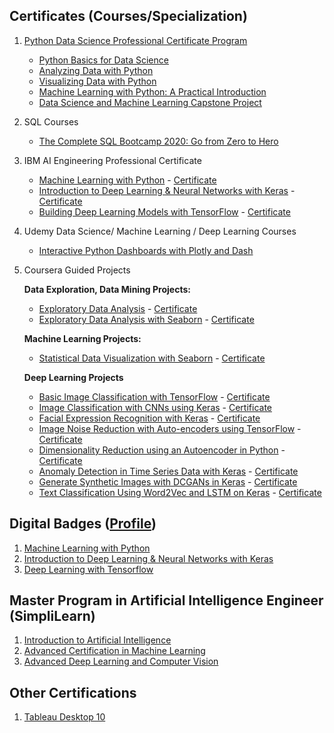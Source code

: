 ## Certificates (Courses/Specialization)
1. [Python Data Science Professional Certificate Program](https://credentials.edx.org/records/programs/shared/d346c1c9d13e4a89861de80516ed5dd5/)
    * [Python Basics for Data Science](https://courses.edx.org/certificates/23d9f614f0da41d499418e5b77c7f0a0)
    * [Analyzing Data with Python](https://courses.edx.org/certificates/4fcc40764b134dcba4e49f7d0d44c3b6)
    * [Visualizing Data with Python](https://courses.edx.org/certificates/2c9c5602a312466ebd7d24b9dec34c54)
    * [Machine Learning with Python: A Practical Introduction](https://courses.edx.org/certificates/b47735a5b9df42e19e34a0d121820eef)
    * [Data Science and Machine Learning Capstone Project](https://courses.edx.org/certificates/a1151dc2574a407cbf49f794e6d5b344)
2. SQL Courses
   * [The Complete SQL Bootcamp 2020: Go from Zero to Hero](https://www.udemy.com/certificate/UC-4728b844-3254-4fd4-a268-cff1e25b0f17/)
3. IBM AI Engineering Professional Certificate
   * [Machine Learning with Python](https://www.coursera.org/account/accomplishments/records/7VDM44AWHGGN) - [Certificate](https://www.coursera.org/account/accomplishments/certificate/7VDM44AWHGGN)
   * [Introduction to Deep Learning & Neural Networks with Keras](https://www.coursera.org/account/accomplishments/records/9TPL65PZRDRZ) - [Certificate](https://www.coursera.org/account/accomplishments/certificate/9TPL65PZRDRZ)
   * [Building Deep Learning Models with TensorFlow](https://www.coursera.org/account/accomplishments/verify/5QZ4N3L59RK9) - [Certificate](https://www.coursera.org/account/accomplishments/certificate/5QZ4N3L59RK9)

4. Udemy Data Science/ Machine Learning / Deep Learning Courses
   * [Interactive Python Dashboards with Plotly and Dash](https://concordia.udemy.com/certificate/UC-bbdd94a3-4483-4854-8006-75ab9abda4dd/)

5. Coursera Guided Projects

   **Data Exploration, Data Mining Projects:**
   * [Exploratory Data Analysis](https://www.coursera.org/account/accomplishments/verify/LJ6M5JHWFRE4) - [Certificate](https://www.coursera.org/account/accomplishments/certificate/LJ6M5JHWFRE4) 
   * [Exploratory Data Analysis with Seaborn](https://www.coursera.org/account/accomplishments/verify/HQCLHC5DMX5S) - [Certificate](https://www.coursera.org/account/accomplishments/certificate/HQCLHC5DMX5S) 
   
   **Machine Learning Projects:**
   * [Statistical Data Visualization with Seaborn](https://www.coursera.org/account/accomplishments/verify/LLA5PT8MA7BZ) - [Certificate](https://www.coursera.org/account/accomplishments/certificate/LLA5PT8MA7BZ)
   
   **Deep Learning Projects**
   * [Basic Image Classification with TensorFlow](https://www.coursera.org/account/accomplishments/verify/KM9B7Q3XTLKV) - [Certificate](https://www.coursera.org/account/accomplishments/certificate/KM9B7Q3XTLKV)   
   * [Image Classification with CNNs using Keras](https://www.coursera.org/account/accomplishments/verify/QSK2R6G8Z4CL) - [Certificate](https://www.coursera.org/account/accomplishments/certificate/QSK2R6G8Z4CL)    
   * [Facial Expression Recognition with Keras](https://www.coursera.org/account/accomplishments/verify/KT8WSPK5NBAE) - [Certificate](https://www.coursera.org/account/accomplishments/certificate/KT8WSPK5NBAE)  
   * [Image Noise Reduction with Auto-encoders using TensorFlow](https://www.coursera.org/account/accomplishments/verify/8D3VUKDHYPRJ) - [Certificate](https://www.coursera.org/account/accomplishments/certificate/8D3VUKDHYPRJ) 
   * [Dimensionality Reduction using an Autoencoder in Python](https://www.coursera.org/account/accomplishments/verify/X2P3XFP3WVLM) - [Certificate](https://www.coursera.org/account/accomplishments/certificate/X2P3XFP3WVLM) 
   * [Anomaly Detection in Time Series Data with Keras](https://www.coursera.org/account/accomplishments/verify/4P6J4JQGDJZB) - [Certificate](https://www.coursera.org/account/accomplishments/certificate/4P6J4JQGDJZB) 
   * [Generate Synthetic Images with DCGANs in Keras](https://www.coursera.org/account/accomplishments/verify/RSC5T2G6M9XE) - [Certificate](https://www.coursera.org/account/accomplishments/certificate/RSC5T2G6M9XE) 
   * [Text Classification Using Word2Vec and LSTM on Keras](https://www.coursera.org/account/accomplishments/verify/E7RKZH8CHBDL) - [Certificate](https://www.coursera.org/account/accomplishments/certificate/E7RKZH8CHBDL) 
   

## Digital Badges ([Profile](https://www.youracclaim.com/users/shraman-gupta/badges))
1. [Machine Learning with Python](https://www.youracclaim.com/badges/661fb4df-8e77-4a70-8742-bd52855c9648/public_url)
2. [Introduction to Deep Learning & Neural Networks with Keras](https://www.youracclaim.com/badges/4755fb6d-726e-4bc7-ae9c-1f957b43f25b/public_url)
3. [Deep Learning with Tensorflow](https://www.youracclaim.com/badges/9be28ded-839c-4cea-90d1-973ed0437021/public_url)

## Master Program in Artificial Intelligence Engineer (SimpliLearn)
1. [Introduction to Artificial Intelligence](https://certificates.simplicdn.net/share/2135174.pdf)
2. [Advanced Certification in Machine Learning](https://certificates.simplicdn.net/share/2205559.pdf)
3. [Advanced Deep Learning and Computer Vision](https://certificates.simplicdn.net/share/2245271.pdf)


## Other Certifications
1. [Tableau Desktop 10](https://certificates.simplicdn.net/share/2183946.pdf)
